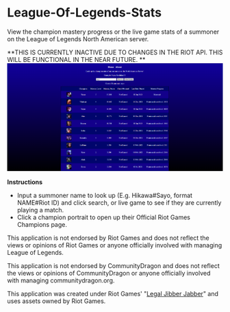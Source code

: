 # League-Of-Legends-Stats
View the champion mastery progress or the live game stats of a summoner on the League of Legends North American server.

**THIS IS CURRENTLY INACTIVE DUE TO CHANGES IN THE RIOT API. THIS WILL BE FUNCTIONAL IN THE NEAR FUTURE.
**
<img src="https://raw.githubusercontent.com/KingAscent/League-Of-Legends-Stats/main/src/League%20of%20Legends%20Stats%20Webpage%20Preview.png">

**Instructions**

- Input a summoner name to look up (E.g. Hikawa#Sayo, format NAME#Riot ID) and click search, or live game to see if they are currently playing a match.
- Click a champion portrait to open up their Official Riot Games Champions page. 

This application is not endorsed by Riot Games and does not reflect the views or opinions of Riot Games or anyone officially involved with managing League of Legends.

This application is not endorsed by CommunityDragon and does not reflect the views or opinions of CommunityDragon or anyone officially involved with managing communitydragon.org.

This application was created under Riot Games' "[Legal Jibber Jabber](https://www.riotgames.com/en/legal)" and uses assets owned by Riot Games. 
